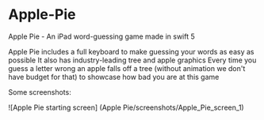 # Apple-Pie
Apple Pie - An iPad word-guessing game made in swift 5

Apple Pie includes a full keyboard to make guessing your words as easy as possible
It also has industry-leading tree and apple graphics
Every time you guess a letter wrong an apple falls off a tree (without animation we don't have budget for that) to showcase how bad you are at this game

Some screenshots:

![Apple Pie starting screen] (Apple Pie/screenshots/Apple_Pie_screen_1)

